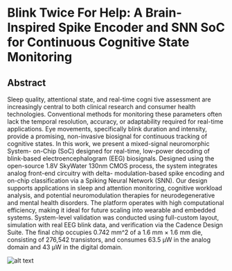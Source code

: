 # Blink Twice For Help: A Brain-Inspired Spike Encoder and SNN SoC for Continuous Cognitive State Monitoring

## Abstract
Sleep quality, attentional state, and real-time cogni
tive assessment are increasingly central to both clinical research
and consumer health technologies. Conventional methods for
monitoring these parameters often lack the temporal resolution,
accuracy, or adaptability required for real-time applications. Eye
movements, specifically blink duration and intensity, provide
a promising, non-invasive biosignal for continuous tracking of
cognitive states. In this work, we present a mixed-signal neuromorphic System-
on-Chip (SoC) designed for real-time, low-power decoding of
blink-based electroencephalogram (EEG) biosignals. Designed
using the open-source 1.8V SkyWater 130nm CMOS process,
the system integrates analog front-end circuitry with delta-
modulation-based spike encoding and on-chip classification via a
Spiking Neural Network (SNN). Our design supports applications
in sleep and attention monitoring, cognitive workload analysis,
and potential neuromodulation therapies for neurodegenerative
and mental health disorders. The platform operates with high
computational efficiency, making it ideal for future scaling into
wearable and embedded systems. System-level validation was
conducted using full-custom layout, simulation with real EEG
blink data, and verification via the Cadence Design Suite. The
final chip occupies 0.742 mm^2 of a 1.6 mm × 1.6 mm die,
consisting of 276,542 transistors, and consumes 63.5 μW in the
analog domain and 43 μW in the digital domain.

![alt text](https://github.com/JermYeWorm/Neural_Interface_Chip/blob/main/full_chip_layout.png?raw=true)
